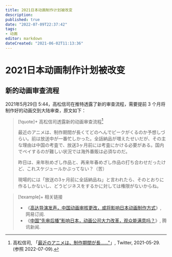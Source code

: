 ```yaml
---
title: 2021日本动画制作计划被改变
description:
published: true
date: "2022-07-09T22:37:42"
tags:
- 动画
editor: markdown
dateCreated: "2021-06-02T11:13:36"
---
```


# 2021日本动画制作计划被改变

## 新的动画审查流程

2021年5月29日 5:44，高松信司在推特透露了新的审查流程，需要提前 3 个月将制作好的动画交到大陆审查，原文如下：

> [!quote]+ 高松信司透露新的动画审查流程[^shinji_1]
>
> 最近のアニメは、制作期間が長くてどのへんでピークがくるのか予想しづらい。前は放送中が一番忙しかった。全話納品が増えたせいだが、その主な理由は中国の考査で、放送3ヶ月前には考査にかける必要がある。国内でペイするのが難しい状況では海外番販は必須なのだ。
>
> 昨日は、来年秋めざし作品と、再来年春めざし作品の打ち合わせだったけど、これスケジュールかぶってない？（苦）
>
> 現場的には「放送の3ヶ月前に全話納品ね」と言われたら、そのとおりに作るしかないし、どうビジネスをするかに対しては権限がないからね。

[^shinji_1]: 高松信司, 「[最近のアニメは、制作期間が長……"](https://web.archive.org/web/20210531204048/https://twitter.com/takama2_shinji/status/1398394818804424705)」, Twitter, 2021-05-29. (参照 2022-07-09).


> [!example]+ 相关链接
>
> +   《[高达导演发声，中国动画审核更改，或将影响日本动画制作方式](https://web.archive.org/web/20210602081404/https://www.163.com/dy/article/GB6VLFA40535J138.html)》, 网易订阅.
> +   《[中国“先审后播”影响日本，动画公司大力改革，观众能满意吗？](https://web.archive.org/web/20210602111057/https://new.qq.com/rain/a/20210531A0DWBJ00)》, 腾讯新闻.
